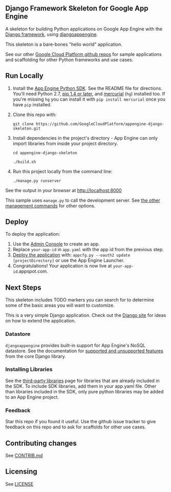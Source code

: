 ## Django Framework Skeleton for Google App Engine

A skeleton for building Python applications on Google App Engine with the
[Django framework](https://www.djangoproject.com/), using [djangoappengine](http://djangoappengine.readthedocs.org/en/latest/).

This skeleton is a bare-bones "hello world" application.

See our other [Google Cloud Platform github
repos](https://github.com/GoogleCloudPlatform) for sample applications and
scaffolding for other Python frameworks and use cases.

## Run Locally
1. Install the [App Engine Python SDK](https://developers.google.com/appengine/downloads).
See the README file for directions. You'll need Python 2.7, [pip 1.4 or later](http://www.pip-installer.org/en/latest/installing.html), and [mercurial](http://mercurial.selenic.com/) (`hg`) installed too.
If you're missing `hg` you can install it with `pip install mercurial` once you have `pip` installed.

2. Clone this repo with:

   ```
   git clone https://github.com/GoogleCloudPlatform/appengine-django-skeleton.git
   ```
3. Install dependencies in the project's directory - App Engine
   can only import libraries from inside your project directory.
   ```
   cd appengine-django-skeleton

   ./build.sh
   ```
4. Run this project locally from the command line:

   ```
   ./manage.py runserver
   ```

See the output in your browser at [http://localhost:8000](http://localhost:8000)

This sample uses `manage.py` to call the development server. See [the other management commands](http://djangoappengine.readthedocs.org/en/latest/management.html)
for other options.

## Deploy
To deploy the application:

1. Use the [Admin Console](https://appengine.google.com) to create an app.
1. Replace `your-app-id` in `app.yaml` with the app id from the previous step.
1. [Deploy the
   application](https://developers.google.com/appengine/docs/python/tools/uploadinganapp) with:
   `appcfg.py --oauth2 update [projectDirectory]` or use the App Engine Launcher.
1. Congratulations! Your application is now live at `your-app-id`.appspot.com.

## Next Steps
This skeleton includes TODO markers you can search for to determine some of the
basic areas you will want to customize.

This is a very simple Django application. Check out the
[Django site](https://www.djangoproject.com/) for ideas on how to extend the
application.

### Datastore
`djangoappengine` provides built-in support for App Engine's NoSQL datastore.
See the documentation for [supported and unsupported features](http://djangoappengine.readthedocs.org/en/latest/db.html)
from the core Django library.

### Installing Libraries
See the [third-party
libraries](https://developers.google.com/appengine/docs/python/tools/libraries27)
page for libraries that are already included in the SDK. To include SDK
libraries, add them in your app.yaml file. Other than libraries included in
the SDK, only pure python libraries may be added to an App Engine project.

### Feedback
Star this repo if you found it useful. Use the github issue tracker to give
feedback on this repo and to ask for scaffolds for other use cases.

## Contributing changes
See [CONTRIB.md](CONTRIB.md)

## Licensing
See [LICENSE](LICENSE)

